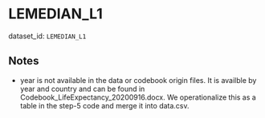 # LEMEDIAN_L1

dataset_id: `LEMEDIAN_L1`

## Notes

- year is not available in the data or codebook origin files. It is availble by year and country and can be found in Codebook_LifeExpectancy_20200916.docx. We operationalize this as a table in the step-5 code and merge it into data.csv.


